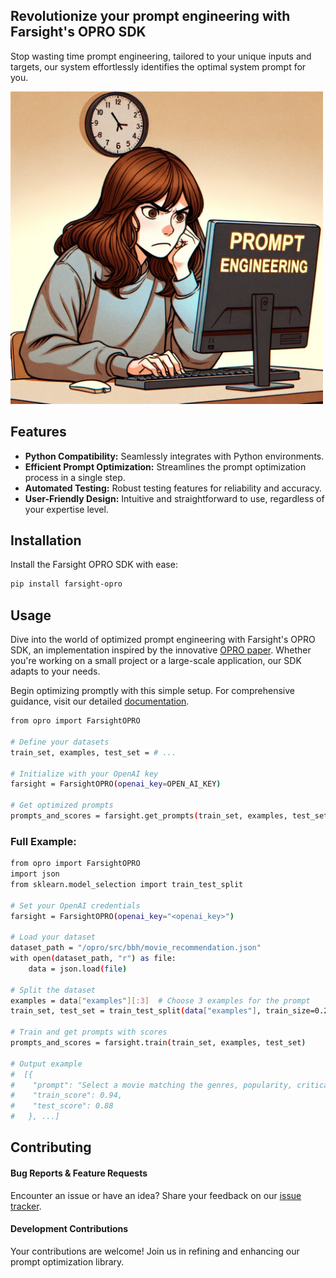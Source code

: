
## Revolutionize your prompt engineering with Farsight's OPRO SDK 
Stop wasting time prompt engineering, tailored to your unique inputs and targets, our system effortlessly identifies the optimal system prompt for you.

<img src="opro/src/images/readme_cartoon.png" alt="cartoon" width="500"/>




## Features

- **Python Compatibility:** Seamlessly integrates with Python environments.
- **Efficient Prompt Optimization:** Streamlines the prompt optimization process in a single step.
- **Automated Testing:** Robust testing features for reliability and accuracy.
- **User-Friendly Design:** Intuitive and straightforward to use, regardless of your expertise level.

## Installation

Install the Farsight OPRO SDK with ease:

```bash
pip install farsight-opro
```

## Usage

Dive into the world of optimized prompt engineering with Farsight's OPRO SDK, an implementation inspired by the innovative [OPRO paper](https://arxiv.org/abs/2309.03409). Whether you're working on a small project or a large-scale application, our SDK adapts to your needs.

Begin optimizing promptly with this simple setup. For comprehensive guidance, visit our detailed [documentation](https://api.farsight-ai.com/farsight-opro/).

```bash
from opro import FarsightOPRO

# Define your datasets
train_set, examples, test_set = # ...

# Initialize with your OpenAI key
farsight = FarsightOPRO(openai_key=OPEN_AI_KEY)

# Get optimized prompts
prompts_and_scores = farsight.get_prompts(train_set, examples, test_set)
```

### Full Example:

```bash
from opro import FarsightOPRO
import json
from sklearn.model_selection import train_test_split

# Set your OpenAI credentials
farsight = FarsightOPRO(openai_key="<openai_key>")

# Load your dataset
dataset_path = "/opro/src/bbh/movie_recommendation.json"
with open(dataset_path, "r") as file:
    data = json.load(file)

# Split the dataset
examples = data["examples"][:3]  # Choose 3 examples for the prompt
train_set, test_set = train_test_split(data["examples"], train_size=0.20)

# Train and get prompts with scores
prompts_and_scores = farsight.train(train_set, examples, test_set)

# Output example
#  [{
#    "prompt": "Select a movie matching the genres, popularity, critical acclaim, and quality of provided examples for accurate recommendations.",
#    "train_score": 0.94,
#    "test_score": 0.88
#   }, ...]
```

## Contributing

#### Bug Reports & Feature Requests

Encounter an issue or have an idea? Share your feedback on our [issue tracker](https://github.com/farsight-xyz/llmfeedback/issues).

#### Development Contributions

Your contributions are welcome! Join us in refining and enhancing our prompt optimization library.
